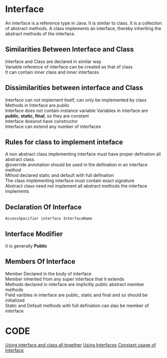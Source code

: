 # Interface
An interface is a reference type in Java. It is similar to class. It is a collection of abstract methods. A class implements an interface, thereby inheriting the abstract methods of the interface.

## Similarities Between Interface and Class
Interface and Class are declared in similar way<br>
Variable reference of interface can be created as that of class<br>
It can contain inner class and inner interfaces<br>

## Dissimilarities between interface and Class
Interface can not implement itself, can only be implemented by class<br>
Methods in Interface are public<br>
Interface does not contain instance variable
Variables in interface are **public, static, final**, so they are constant<br>
Interface doesnot have constructor<br>
Interface can extend any number of interfaces<br>

## Rules for class to implement inteface
A non abstract class implementing interface must have proper defination all abstract class.<br>
@override annotation should be used in the defination in an interface method<br>
Mthod declared static and default with full defination<br>
The class implementing interface must contain exact signature<br>
Abstract class need not implement all abstract methods the interface implements

## Declaration Of Interface
```
AccessSpecifier interface InterfaceName
```

## Interface Modifier
It is generally **Public**

## Members Of Interface
Member Declared in the body of interface<br>
Member inherited from any super interface that it extends<br>
Methods declared in interface are implicitly public abstract member methods<br>
Field varibles in interface are public, static and final and so should be initialized<br>
Static and Default methods with full defination can slao be member of interface<br>

# CODE
[Using interface and class all together](https://github.com/Nehasingh1300/Java/blob/master/InterfacingCode.java)
[Using Interfaces](https://github.com/Nehasingh1300/Java/blob/master/MYClass.java)
[Constant usage of Interface](https://github.com/Nehasingh1300/Java/blob/master/ConstantINTERFACE.java)
